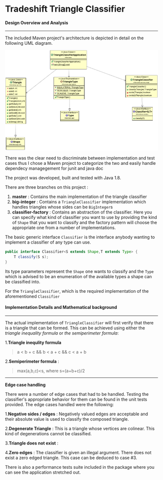 # Tradeshift Triangle Classifier
#### Design Overview and Analysis
____________________________________________
The included Maven project's architecture is depicted in detail on the following UML diagram.

![alt text](https://github.com/tonyflow/tradeshift/blob/master/classifier-class-diagram.png "Class Diagram")

There was the clear need to discriminate between implementation and test cases thus I chose a Maven project to categorize the two and easily handle dependecy managegement for junit and java doc

The project was developed, built and tested with Java 1.8.

There are three branches on this project :
1. **master** : Contains the main implementation of the triangle classifier
2. **big-integer** : Contains a `TriangleClassifier` implementation which handles triangles whose sides can be `BigInteger`s
3. **classifier-factory** : Contains an abstraction of the classifier. Here you can specify what kind of classifier you want to use by providing the kind of `Shape` that you want to classify and the factory pattern will choose the appropriate one from a number of implementations.


The basic generic interface `Classifier` is the interface anybody wanting to implement a classifier of any type can use.

```java
public interface Classifier<S extends Shape,T extends Type> {
	T classify(S s);
}
```


Its type parameters represent the `Shape` one wants to classify and the `Type` which is advised to be an enumeration of the available types a shape can be classified into.

For the `TriangleClassifier`, which is the required implementation of the aforementioned `Classifier`



#### Implementation Details and Mathematical background
____________________________________________
The actual implementation of `TriangleClassifier` will first verify that there is a triangle that can be formed. This can be achieved using either the *triangle inequality formula* or *the semiperimeter formula*:

1.**Triangle inequlity formula** 
>  a < b + c && b < a + c && c < a + b

2.**Semiperimeter formula** : 
> max(a,b,c)<s, where s=(a+b+c)/2
_________________________________
**Edge case handling**

There were a number of edge cases that had to be handled. Testing the classifier's appropriate behavior for them can be found in the unit tests provided.
The edge cases handled were the following: 

1.**Negative sides / edges** : Negatively valued edges are acceptable and their absolute value is used to classify the composed triangle.

2.**Degenerate Triangle** : This is a triangle whose vertices are colinear. This kind of degenerations cannot be classified.

3.**Triangle does not exist** : 

4.**Zero edges** : The classifier is given an illegal argument. There does not exist a zero edged triangle. This case can be deduced to case \#3.

There is also a performance tests suite included in the package where you can see the application stretched out.